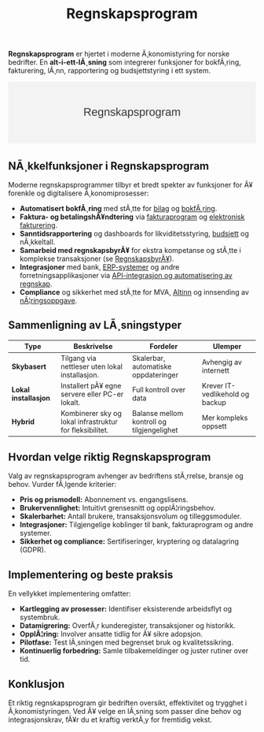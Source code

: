 ﻿---
title: "Regnskapsprogram"
meta_title: "Regnskapsprogram"
meta_description: '**Regnskapsprogram** er hjertet i moderne Ã¸konomistyring for norske bedrifter. En **alt-i-ett-lÃ¸sning** som integrerer funksjoner for bokfÃ¸ring, fakturering,...'
slug: regnskapsprogram
type: blog
layout: pages/single
---

**Regnskapsprogram** er hjertet i moderne Ã¸konomistyring for norske bedrifter. En **alt-i-ett-lÃ¸sning** som integrerer funksjoner for bokfÃ¸ring, fakturering, lÃ¸nn, rapportering og budsjettstyring i ett system.

![Regnskapsprogram Oversikt](regnskapsprogram-image.svg)

## NÃ¸kkelfunksjoner i Regnskapsprogram

Moderne regnskapsprogrammer tilbyr et bredt spekter av funksjoner for Ã¥ forenkle og digitalisere Ã¸konomiprosesser:

* **Automatisert bokfÃ¸ring** med stÃ¸tte for [bilag](/blogs/regnskap/bilag "Bilag - Komplett Guide til Regnskapsbilag") og [bokfÃ¸ring](/blogs/regnskap/hva-er-bokforing "Hva er BokfÃ¸ring? En Komplett Guide til Norsk BokfÃ¸ringspraksis").
* **Faktura- og betalingshÃ¥ndtering** via [fakturaprogram](/blogs/regnskap/fakturaprogram "Fakturaprogram: Automatisert Fakturabehandling for Norske Bedrifter") og [elektronisk fakturering](/blogs/regnskap/hva-er-elektronisk-fakturering "Hva er elektronisk fakturering? Komplett Guide til Digitale FakturalÃ¸sninger").
* **Sanntidsrapportering** og dashboards for likviditetsstyring, [budsjett](/blogs/regnskap/budsjett "Budsjett - Guide til Budsjettering og Finansplanlegging") og nÃ¸kkeltall.
* **Samarbeid med regnskapsbyrÃ¥** for ekstra kompetanse og stÃ¸tte i komplekse transaksjoner (se [RegnskapsbyrÃ¥](/blogs/regnskap/regnskapsbyra "RegnskapsbyrÃ¥ “ Hvordan velge riktig regnskapsbyrÃ¥ for din bedrift")).
* **Integrasjoner** med bank, [ERP-systemer](/blogs/regnskap/hva-er-erp-system "Hva er ERP-system? Komplett Guide til Enterprise Resource Planning") og andre forretningsapplikasjoner via [API-integrasjon og automatisering av regnskap](/blogs/regnskap/api-integrasjon-automatisering-regnskap "API Integrasjon og Automatisering av Regnskap “ Komplett Guide til Digital RegnskapsfÃ¸ring").
* **Compliance** og sikkerhet med stÃ¸tte for MVA, [Altinn](/blogs/regnskap/hva-er-altinn "Hva er Altinn? Komplett Guide til Norges Digitale Offentlige Tjenester") og innsending av [nÃ¦ringsoppgave](/blogs/regnskap/hva-er-naeringsoppgave "Hva er nÃ¦ringsoppgave? En Guide til Norsk NÃ¦ringsoppgave").

## Sammenligning av LÃ¸sningstyper

| **Type**               | **Beskrivelse**                                                               | **Fordeler**                           | **Ulemper**                             |
|-------------------------|-------------------------------------------------------------------------------|----------------------------------------|-----------------------------------------|
| **Skybasert**           | Tilgang via nettleser uten lokal installasjon.                               | Skalerbar, automatiske oppdateringer   | Avhengig av internett                    |
| **Lokal installasjon**  | Installert pÃ¥ egne servere eller PC-er lokalt.                               | Full kontroll over data                | Krever IT-vedlikehold og backup          |
| **Hybrid**              | Kombinerer sky og lokal infrastruktur for fleksibilitet.                     | Balanse mellom kontroll og tilgjengelighet | Mer kompleks oppsett                 |

## Hvordan velge riktig Regnskapsprogram

Valg av regnskapsprogram avhenger av bedriftens stÃ¸rrelse, bransje og behov. Vurder fÃ¸lgende kriterier:

* **Pris og prismodell:** Abonnement vs. engangslisens.
* **Brukervennlighet:** Intuitivt grensesnitt og opplÃ¦ringsbehov.
* **Skalerbarhet:** Antall brukere, transaksjonsvolum og tilleggsmoduler.
* **Integrasjoner:** Tilgjengelige koblinger til bank, fakturaprogram og andre systemer.
* **Sikkerhet og compliance:** Sertifiseringer, kryptering og datalagring (GDPR).

## Implementering og beste praksis

En vellykket implementering omfatter:

* **Kartlegging av prosesser:** Identifiser eksisterende arbeidsflyt og systembruk.
* **Datamigrering:** OverfÃ¸r kunderegister, transaksjoner og historikk.
* **OpplÃ¦ring:** Involver ansatte tidlig for Ã¥ sikre adopsjon.
* **Pilotfase:** Test lÃ¸sningen med begrenset bruk og kvalitetssikring.
* **Kontinuerlig forbedring:** Samle tilbakemeldinger og juster rutiner over tid.

## Konklusjon

Et riktig regnskapsprogram gir bedriften oversikt, effektivitet og trygghet i Ã¸konomistyringen. Ved Ã¥ velge en lÃ¸sning som passer dine behov og integrasjonskrav, fÃ¥r du et kraftig verktÃ¸y for fremtidig vekst.


